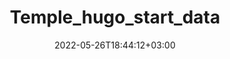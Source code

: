 ---
title: "Temple_hugo_start_data"
description:
date: 2022-05-26T18:44:12+03:00
draft: false
tags: [demo]
---